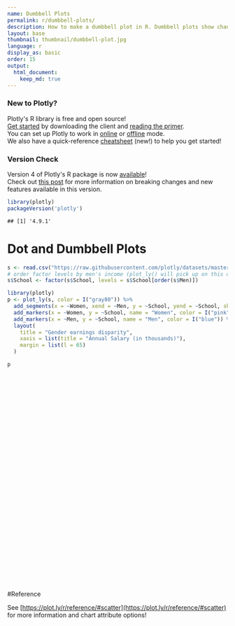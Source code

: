 ```yaml
---
name: Dumbbell Plots
permalink: r/dumbbell-plots/
description: How to make a dumbbell plot in R. Dumbbell plots show changes between two points in time or between two conditions.
layout: base
thumbnail: thumbnail/dumbbell-plot.jpg
language: r
display_as: basic
order: 15
output:
  html_document:
    keep_md: true
---
```



### New to Plotly?

Plotly's R library is free and open source!<br>
[Get started](https://plot.ly/r/getting-started/) by downloading the client and [reading the primer](https://plot.ly/r/getting-started/).<br>
You can set up Plotly to work in [online](https://plot.ly/r/getting-started/#hosting-graphs-in-your-online-plotly-account) or [offline](https://plot.ly/r/offline/) mode.<br>
We also have a quick-reference [cheatsheet](https://images.plot.ly/plotly-documentation/images/r_cheat_sheet.pdf) (new!) to help you get started!

### Version Check

Version 4 of Plotly's R package is now [available](https://plot.ly/r/getting-started/#installation)!<br>
Check out [this post](http://moderndata.plot.ly/upgrading-to-plotly-4-0-and-above/) for more information on breaking changes and new features available in this version.

```r
library(plotly)
packageVersion('plotly')
```

```
## [1] '4.9.1'
```

# Dot and Dumbbell Plots


```r
s <- read.csv("https://raw.githubusercontent.com/plotly/datasets/master/school_earnings.csv")
# order factor levels by men's income (plot_ly() will pick up on this ordering)
s$School <- factor(s$School, levels = s$School[order(s$Men)])

library(plotly)
p <- plot_ly(s, color = I("gray80")) %>%
  add_segments(x = ~Women, xend = ~Men, y = ~School, yend = ~School, showlegend = FALSE) %>%
  add_markers(x = ~Women, y = ~School, name = "Women", color = I("pink")) %>%
  add_markers(x = ~Men, y = ~School, name = "Men", color = I("blue")) %>%
  layout(
    title = "Gender earnings disparity",
    xaxis = list(title = "Annual Salary (in thousands)"),
    margin = list(l = 65)
  )

p
```

<div id="htmlwidget-2f6b774f666301d40fda" style="width:672px;height:480px;" class="plotly html-widget"></div>
<script type="application/json" data-for="htmlwidget-2f6b774f666301d40fda">{"x":{"visdat":{"1432421e3097":["function () ","plotlyVisDat"]},"cur_data":"1432421e3097","attrs":{"1432421e3097":{"color":["gray80"],"alpha_stroke":1,"sizes":[10,100],"spans":[1,20],"x":{},"y":{},"xend":{},"yend":{},"type":"scatter","mode":"lines","showlegend":false,"inherit":true},"1432421e3097.1":{"color":["pink"],"alpha_stroke":1,"sizes":[10,100],"spans":[1,20],"x":{},"y":{},"type":"scatter","mode":"markers","name":"Women","inherit":true},"1432421e3097.2":{"color":["blue"],"alpha_stroke":1,"sizes":[10,100],"spans":[1,20],"x":{},"y":{},"type":"scatter","mode":"markers","name":"Men","inherit":true}},"layout":{"margin":{"b":40,"l":65,"t":25,"r":10},"title":"Gender earnings disparity","xaxis":{"domain":[0,1],"automargin":true,"title":"Annual Salary (in thousands)"},"yaxis":{"domain":[0,1],"automargin":true,"title":"School","type":"category","categoryorder":"array","categoryarray":["UCLA","SoCal","Emory","Michigan","Berkeley","Brown","NYU","Notre Dame","Cornell","Tufts","Yale","Dartmouth","Chicago","Columbia","Duke","Georgetown","Princeton","U.Penn","Stanford","MIT","Harvard"]},"hovermode":"closest","showlegend":true},"source":"A","config":{"showSendToCloud":false},"data":[{"x":[94,152,null,96,151,null,112,165,null,92,141,null,90,137,null,78,118,null,94,131,null,76,112,null,79,114,null,86,119,null,93,124,null,84,114,null,67,94,null,73,100,null,80,107,null,62,84,null,72,92,null,71,88,null,68,82,null,64,78,null,72,81],"y":["MIT","MIT",null,"Stanford","Stanford",null,"Harvard","Harvard",null,"U.Penn","U.Penn",null,"Princeton","Princeton",null,"Chicago","Chicago",null,"Georgetown","Georgetown",null,"Tufts","Tufts",null,"Yale","Yale",null,"Columbia","Columbia",null,"Duke","Duke",null,"Dartmouth","Dartmouth",null,"NYU","NYU",null,"Notre Dame","Notre Dame",null,"Cornell","Cornell",null,"Michigan","Michigan",null,"Brown","Brown",null,"Berkeley","Berkeley",null,"Emory","Emory",null,"UCLA","UCLA",null,"SoCal","SoCal"],"type":"scatter","mode":"lines","showlegend":false,"marker":{"color":"rgba(204,204,204,1)","line":{"color":"rgba(204,204,204,1)"}},"textfont":{"color":"rgba(204,204,204,1)"},"error_y":{"color":"rgba(204,204,204,1)"},"error_x":{"color":"rgba(204,204,204,1)"},"line":{"color":"rgba(204,204,204,1)"},"xaxis":"x","yaxis":"y","frame":null},{"x":[94,96,112,92,90,78,94,76,79,86,93,84,67,73,80,62,72,71,68,64,72],"y":["MIT","Stanford","Harvard","U.Penn","Princeton","Chicago","Georgetown","Tufts","Yale","Columbia","Duke","Dartmouth","NYU","Notre Dame","Cornell","Michigan","Brown","Berkeley","Emory","UCLA","SoCal"],"type":"scatter","mode":"markers","name":"Women","marker":{"color":"rgba(255,192,203,1)","line":{"color":"rgba(255,192,203,1)"}},"textfont":{"color":"rgba(255,192,203,1)"},"error_y":{"color":"rgba(255,192,203,1)"},"error_x":{"color":"rgba(255,192,203,1)"},"line":{"color":"rgba(255,192,203,1)"},"xaxis":"x","yaxis":"y","frame":null},{"x":[152,151,165,141,137,118,131,112,114,119,124,114,94,100,107,84,92,88,82,78,81],"y":["MIT","Stanford","Harvard","U.Penn","Princeton","Chicago","Georgetown","Tufts","Yale","Columbia","Duke","Dartmouth","NYU","Notre Dame","Cornell","Michigan","Brown","Berkeley","Emory","UCLA","SoCal"],"type":"scatter","mode":"markers","name":"Men","marker":{"color":"rgba(0,0,255,1)","line":{"color":"rgba(0,0,255,1)"}},"textfont":{"color":"rgba(0,0,255,1)"},"error_y":{"color":"rgba(0,0,255,1)"},"error_x":{"color":"rgba(0,0,255,1)"},"line":{"color":"rgba(0,0,255,1)"},"xaxis":"x","yaxis":"y","frame":null}],"highlight":{"on":"plotly_click","persistent":false,"dynamic":false,"selectize":false,"opacityDim":0.2,"selected":{"opacity":1},"debounce":0},"shinyEvents":["plotly_hover","plotly_click","plotly_selected","plotly_relayout","plotly_brushed","plotly_brushing","plotly_clickannotation","plotly_doubleclick","plotly_deselect","plotly_afterplot","plotly_sunburstclick"],"base_url":"https://plot.ly"},"evals":[],"jsHooks":[]}</script>

#Reference

See [https://plot.ly/r/reference/#scatter](https://plot.ly/r/reference/#scatter) for more information and chart attribute options!

